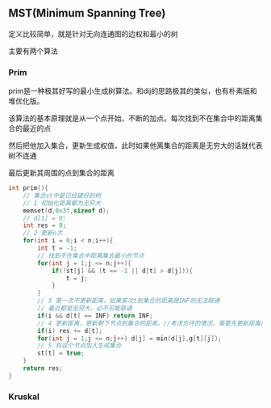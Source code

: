 ## MST(Minimum Spanning Tree)

定义比较简单，就是针对无向连通图的边权和最小的树

主要有两个算法

### Prim

prim是一种极其好写的最小生成树算法。和dij的思路极其的类似，也有朴素版和堆优化版。

该算法的基本原理就是从一个点开始，不断的加点。每次找到不在集合中的距离集合的最近的点

然后把他加入集合，更新生成权值，此时如果他离集合的距离是无穷大的话就代表树不连通

最后更新其周围的点到集合的距离

```cpp
int prim(){
    // 集合st中是已经建好的树
    // 1 初始化距离都为无穷大
    memset(d,0x3f,sizeof d);
    // d[1] = 0;
    int res = 0;
    // 2 更新n次
    for(int i = 0;i < n;i++){
        int t = -1;
        // 找到不在集合中距离集合最小的节点
        for(int j = 1;j <= n;j++){
            if(!st[j] && (t == -1 || d[t] > d[j])){
                t = j;
            }
        } 
        // 3 第一次不更新距离，如果某次t到集合的距离是INF则无法联通
        // 最近都是无穷大，必不可能联通
        if(i && d[t] == INF) return INF;
        // 4 更新距离，更新剩下节点到集合的距离。//考虑负环的情况，需要先更新距离再去更新d 
        if(i) res += d[t]; 
        for(int j = 1;j <= n;j++) d[j] = min(d[j],g[t][j]);
        // 5 将这个节点加入生成集合
        st[t] = true;
    }
    return res;
}
```

### Kruskal

